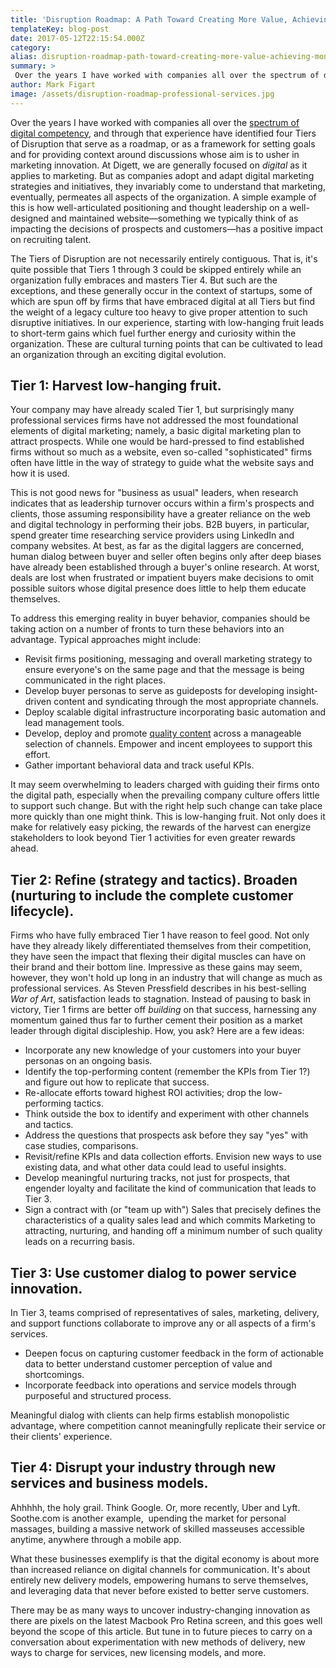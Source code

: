 ```yaml
---
title: 'Disruption Roadmap: A Path Toward Creating More Value, Achieving Monopolistic Advantage, and Changing Your Industry'
templateKey: blog-post
date: 2017-05-12T22:15:54.000Z
category: 
alias: disruption-roadmap-path-toward-creating-more-value-achieving-monopolistic-advantage-and
summary: > 
 Over the years I have worked with companies all over the spectrum of digital competency, and through that experience have identified four Tiers of Disruption that serve as a roadmap, or as a framework for setting goals and for providing context around discussions whose aim is to usher in marketing innovation. At Digett, we are generally focused on digital as it applies to marketing.
author: Mark Figart
image: /assets/disruption-roadmap-professional-services.jpg
---
```


Over the years I have worked with companies all over the [spectrum of digital competency](http://www.mckinsey.com/business-functions/strategy-and-corporate-finance/our-insights/raising-your-digital-quotient), and through that experience have identified four Tiers of Disruption that serve as a roadmap, or as a framework for setting goals and for providing context around discussions whose aim is to usher in marketing innovation. At Digett, we are generally focused on _digital_ as it applies to marketing. But as companies adopt and adapt digital marketing strategies and initiatives, they invariably come to understand that marketing, eventually, permeates all aspects of the organization. A simple example of this is how well-articulated positioning and thought leadership on a well-designed and maintained website—something we typically think of as impacting the decisions of prospects and customers—has a positive impact on recruiting talent.

The Tiers of Disruption are not necessarily entirely contiguous. That is, it's quite possible that Tiers 1 through 3 could be skipped entirely while an organization fully embraces and masters Tier 4. But such are the exceptions, and these generally occur in the context of startups, some of which are spun off by firms that have embraced digital at all Tiers but find the weight of a legacy culture too heavy to give proper attention to such disruptive initiatives. In our experience, starting with low-hanging fruit leads to short-term gains which fuel further energy and curiosity within the organization. These are cultural turning points that can be cultivated to lead an organization through an exciting digital evolution.

Tier 1: Harvest low-hanging fruit.
----------------------------------

Your company may have already scaled Tier 1, but surprisingly many professional services firms have not addressed the most foundational elements of digital marketing; namely, a basic digital marketing plan to attract prospects. While one would be hard-pressed to find established firms without so much as a website, even so-called "sophisticated" firms often have little in the way of strategy to guide what the website says and how it is used.

This is not good news for "business as usual" leaders, when research indicates that as leadership turnover occurs within a firm's prospects and clients, those assuming responsibility have a greater reliance on the web and digital technology in performing their jobs. B2B buyers, in particular, spend greater time researching service providers using LinkedIn and company websites. At best, as far as the digital laggers are concerned, human dialog between buyer and seller often begins only after deep biases have already been established through a buyer's online research. At worst, deals are lost when frustrated or impatient buyers make decisions to omit possible suitors whose digital presence does little to help them educate themselves.

To address this emerging reality in buyer behavior, companies should be taking action on a number of fronts to turn these behaviors into an advantage. Typical approaches might include:

*   Revisit firms positioning, messaging and overall marketing strategy to ensure everyone's on the same page and that the message is being communicated in the right places.
*   Develop buyer personas to serve as guideposts for developing insight-driven content and syndicating through the most appropriate channels.
*   Deploy scalable digital infrastructure incorporating basic automation and lead management tools.
*   Develop, deploy and promote [quality content](/blog/07/21/2011/five-characteristics-compelling-content) across a manageable selection of channels. Empower and incent employees to support this effort.
*   Gather important behavioral data and track useful KPIs.

It may seem overwhelming to leaders charged with guiding their firms onto the digital path, especially when the prevailing company culture offers little to support such change. But with the right help such change can take place more quickly than one might think. This is low-hanging fruit. Not only does it make for relatively easy picking, the rewards of the harvest can energize stakeholders to look beyond Tier 1 activities for even greater rewards ahead.

Tier 2: Refine (strategy and tactics). Broaden (nurturing to include the complete customer lifecycle).
------------------------------------------------------------------------------------------------------

Firms who have fully embraced Tier 1 have reason to feel good. Not only have they already likely differentiated themselves from their competition, they have seen the impact that flexing their digital muscles can have on their brand and their bottom line. Impressive as these gains may seem, however, they won't hold up long in an industry that will change as much as professional services. As Steven Pressfield describes in his best-selling _War of Art_, satisfaction leads to stagnation. Instead of pausing to bask in victory, Tier 1 firms are better off _building_ on that success, harnessing any momentum gained thus far to further cement their position as a market leader through digital discipleship. How, you ask? Here are a few ideas:

*   Incorporate any new knowledge of your customers into your buyer personas on an ongoing basis.
*   Identify the top-performing content (remember the KPIs from Tier 1?) and figure out how to replicate that success.
*   Re-allocate efforts toward highest ROI activities; drop the low-performing tactics.
*   Think outside the box to identify and experiment with other channels and tactics.
*   Address the questions that prospects ask before they say "yes" with case studies, comparisons.
*   Revisit/refine KPIs and data collection efforts. Envision new ways to use existing data, and what other data could lead to useful insights.
*   Develop meaningful nurturing tracks, not just for prospects, that engender loyalty and facilitate the kind of communication that leads to Tier 3.
*   Sign a contract with (or "team up with") Sales that precisely defines the characteristics of a quality sales lead and which commits Marketing to attracting, nurturing, and handing off a minimum number of such quality leads on a recurring basis.

Tier 3: Use customer dialog to power service innovation.
--------------------------------------------------------

In Tier 3, teams comprised of representatives of sales, marketing, delivery, and support functions collaborate to improve any or all aspects of a firm's services.

*   Deepen focus on capturing customer feedback in the form of actionable data to better understand customer perception of value and shortcomings.
*   Incorporate feedback into operations and service models through purposeful and structured process.

Meaningful dialog with clients can help firms establish monopolistic advantage, where competition cannot meaningfully replicate their service or their clients' experience.

Tier 4: Disrupt your industry through new services and business models.
-----------------------------------------------------------------------

Ahhhhh, the holy grail. Think Google. Or, more recently, Uber and Lyft. Soothe.com is another example,  upending the market for personal massages, building a massive network of skilled masseuses accessible anytime, anywhere through a mobile app.  

What these businesses exemplify is that the digital economy is about more than increased reliance on digital channels for communication. It's about entirely new delivery models, empowering humans to serve themselves, and leveraging data that never before existed to better serve customers.

There may be as many ways to uncover industry-changing innovation as there are pixels on the latest Macbook Pro Retina screen, and this goes well beyond the scope of this article. But tune in to future pieces to carry on a conversation about experimentation with new methods of delivery, new ways to charge for services, new licensing models, and more.